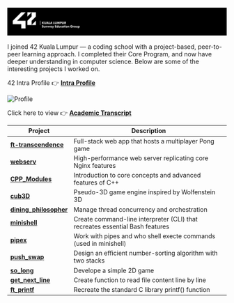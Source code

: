 ![42-banner](https://github.com/Mecha-Coder/42-School-Core-Program/blob/main/asset/42-banner.png)

I joined 42 Kuala Lumpur — a coding school with a project-based, peer-to-peer learning approach. I completed their Core Program, and now have deeper understanding in computer science. Below are some of the interesting projects I worked on.

42 Intra Profile 👉 [**Intra Profile**](https://profile.intra.42.fr/users/jpaul)

![Profile](https://github.com/Mecha-Coder/42-School-Core-Program/tree/main/asset/profile.png)

Click here to view 👉 [**Academic Transcript**](https://github.com/Mecha-Coder/42-School-Core-Program/tree/main/asset/transcript.pdf)


| Project | Description |
|---------|-------------|
| [**ft-transcendence**](https://github.com/Mecha-Coder/Calculator)     | Full-stack web app that hosts a multiplayer Pong game |
| [**webserv**](https://github.com/Mecha-Coder/Calculator)           | High-performance web server replicating core Nginx features |
| [**CPP_Modules**](https://github.com/Mecha-Coder/Calculator)       | Introduction to core concepts and advanced features of C++ |
| [**cub3D**](https://github.com/Mecha-Coder/Calculator)             | Pseudo-3D game engine inspired by Wolfenstein 3D |
| [**dining_philosopher**](https://github.com/Mecha-Coder/Calculator)| Manage thread concurrency and orchestration |
| [**minishell**](https://github.com/Mecha-Coder/Calculator)         | Create command-line interpreter (CLI) that recreates essential Bash features |
| [**pipex**](https://github.com/Mecha-Coder/Calculator)             | Work with pipes and who shell execte commands (used in minishell) |
| [**push_swap**](https://github.com/Mecha-Coder/Calculator)         | Design an efficient number-sorting algorithm with two stacks |
| [**so_long**](https://github.com/Mecha-Coder/Calculator)           | Develope a simple 2D game |
| [**get_next_line**](https://github.com/Mecha-Coder/Calculator)     | Create function to read file content line by line |
| [**ft_printf**](https://github.com/Mecha-Coder/Calculator)         | Recreate the standard C library printf() function |
